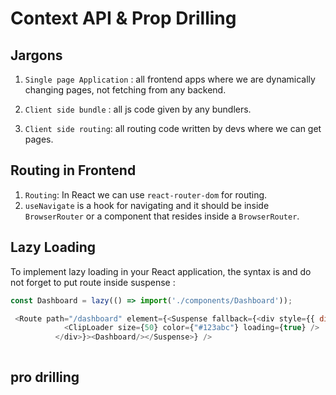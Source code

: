 # Context API & Prop Drilling

## Jargons

1. `Single page Application` : all frontend apps where we are dynamically changing pages, not fetching from any backend.

2. `Client side bundle` : all js code given by any bundlers.

3. `Client side routing`: all routing code written by devs where we can get pages.

## Routing in Frontend 

1. `Routing`: In React we can use `react-router-dom` for routing.
2. `useNavigate` is a hook for navigating and it should be inside `BrowserRouter` or a component that resides inside a `BrowserRouter`.

## Lazy Loading

To implement lazy loading in your React application, the syntax is and do not forget to put route inside suspense :

```javascript
const Dashboard = lazy(() => import('./components/Dashboard'));

 <Route path="/dashboard" element={<Suspense fallback={<div style={{ display: 'flex', justifyContent: 'center', alignItems: 'center', height: '100vh' }}>
            <ClipLoader size={50} color={"#123abc"} loading={true} />
          </div>}><Dashboard/></Suspense>} />
          


```

## pro drilling

